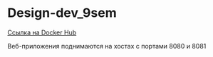 # Design-dev_9sem

[Ссылка на Docker Hub](https://hub.docker.com/repository/docker/lupaparapanova/pdris/general)

Веб-приложения поднимаются на хостах с портами 8080 и 8081
